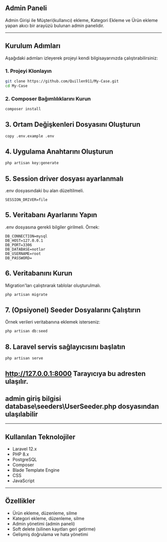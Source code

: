 ## Admin Paneli 

Admin Girişi ile Müşteri(kullanıcı) ekleme, Kategori Ekleme ve Ürün ekleme yapan akıcı bir arayüzü bulunan admin panelidir.

---

## Kurulum Adımları

Aşağıdaki adımları izleyerek projeyi kendi bilgisayarınızda çalıştırabilirsiniz:

### 1. Projeyi Klonlayın
```bash
git clone https://github.com/Quillen911/My-Case.git
cd My-Case
```
### 2. Composer Bağımlılıklarını Kurun
```bash
composer install
```
## 3. Ortam Değişkenleri Dosyasını Oluşturun
```bash
copy .env.example .env
```
## 4. Uygulama Anahtarını Oluşturun
```bash
php artisan key:generate
```
## 5. Session driver dosyası ayarlanmalı
.env dosyasındaki bu alan düzeltilmeli.
```env
SESSION_DRIVER=file
```

## 5. Veritabanı Ayarlarını Yapın

.env dosyasına gerekli bilgiler girilmeli. Örnek:

```env
DB_CONNECTION=mysql
DB_HOST=127.0.0.1
DB_PORT=3306
DB_DATABASE=notlar
DB_USERNAME=root
DB_PASSWORD=
```

## 6. Veritabanını Kurun
Migration'ları çalıştırarak tablolar oluşturulmalı.
```bash
php artisan migrate
```
## 7. (Opsiyonel) Seeder Dosyalarını Çalıştırın
Örnek verileri veritabanına eklemek isterseniz:
```bash
php artisan db:seed
```
## 8. Laravel servis sağlayıcısını başlatın
```bash
php artisan serve
```
http://127.0.0.1:8000  Tarayıcıya bu adresten ulaşılır.
---
admin giriş bilgisi 
database\seeders\UserSeeder.php dosyasından ulaşılabilir
---

***

## Kullanılan Teknolojiler

- Laravel 12.x
- PHP 8.x
- PostgreSQL
- Composer
- Blade Template Engine
- CSS
- JavaScript

---

##  Özellikler

- Ürün ekleme, düzenleme, silme
- Kategori ekleme, düzenleme, silme
- Admin yönetimi (admin paneli)
- Soft delete (silinen kayıtları geri getirme)
- Gelişmiş doğrulama ve hata yönetimi

  
